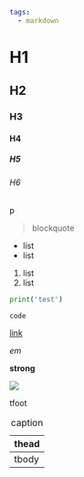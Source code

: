 ```yaml
tags:
  - markdown
```

# H1
## H2
### H3
#### H4
##### H5
###### H6

p

> blockquote

- list
- list

1. list
1. list

```python
print('test')
```

`code`

[link](https://example.com)

*em*

**strong**

![](https://i.imgur.com/lwrpMUx.png)


<table>
	<caption>caption</caption>
	<thead>
		<tr><th>thead</th></tr>
	</thead>
	<tbody>
		<tr><td>tbody</td></tr>
	</tbody>
	<tfoot><tr>tfoot</tr><tfoot>
</table>